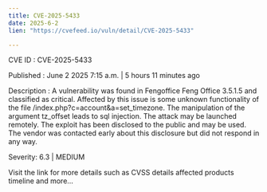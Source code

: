 ```yaml
---
title: CVE-2025-5433
date: 2025-6-2
lien: "https://cvefeed.io/vuln/detail/CVE-2025-5433"

---
```


CVE ID : CVE-2025-5433

Published :  June 2
2025
7:15 a.m. | 5 hours
11 minutes ago

Description : A vulnerability was found in Fengoffice Feng Office 3.5.1.5 and classified as critical. Affected by this issue is some unknown functionality of the file /index.php?c=account&a=set_timezone. The manipulation of the argument tz_offset leads to sql injection. The attack may be launched remotely. The exploit has been disclosed to the public and may be used. The vendor was contacted early about this disclosure but did not respond in any way.

Severity: 6.3 | MEDIUM

Visit the link for more details
such as CVSS details
affected products
timeline
and more...
